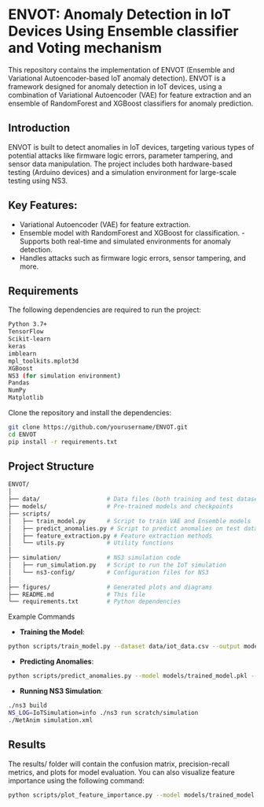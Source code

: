 # ENVOT: Anomaly Detection in IoT Devices Using Ensemble classifier and Voting mechanism
This repository contains the implementation of ENVOT (Ensemble and Variational Autoencoder-based IoT anomaly detection). ENVOT is a framework designed for anomaly detection in IoT devices, using a combination of Variational Autoencoder (VAE) for feature extraction and an ensemble of RandomForest and XGBoost classifiers for anomaly prediction.

## Introduction
ENVOT is built to detect anomalies in IoT devices, targeting various types of potential attacks like firmware logic errors, parameter tampering, and sensor data manipulation. The project includes both hardware-based testing (Arduino devices) and a simulation environment for large-scale testing using NS3.

## Key Features:
- Variational Autoencoder (VAE) for feature extraction.
- Ensemble model with RandomForest and XGBoost for classification.
 -Supports both real-time and simulated environments for anomaly detection.
- Handles attacks such as firmware logic errors, sensor tampering, and more.
## Requirements
The following dependencies are required to run the project:
```bash
Python 3.7+
TensorFlow
Scikit-learn
keras
imblearn
mpl_toolkits.mplot3d
XGBoost
NS3 (for simulation environment)
Pandas
NumPy
Matplotlib
```
Clone the repository and install the dependencies:

```bash
git clone https://github.com/yourusername/ENVOT.git
cd ENVOT
pip install -r requirements.txt
```

## Project Structure
```bash
ENVOT/
│
├── data/                   # Data files (both training and test datasets)
├── models/                 # Pre-trained models and checkpoints
├── scripts/
│   ├── train_model.py      # Script to train VAE and Ensemble models
│   ├── predict_anomalies.py # Script to predict anomalies on test data
│   ├── feature_extraction.py # Feature extraction methods
│   └── utils.py            # Utility functions
│
├── simulation/             # NS3 simulation code
│   ├── run_simulation.py   # Script to run the IoT simulation
│   └── ns3-config/         # Configuration files for NS3
│
├── figures/                # Generated plots and diagrams
├── README.md               # This file
└── requirements.txt        # Python dependencies
```
Example Commands
- **Training the Model**:
```bash
python scripts/train_model.py --dataset data/iot_data.csv --output models/trained_model.pkl
```
- **Predicting Anomalies**:
```bash
python scripts/predict_anomalies.py --model models/trained_model.pkl --test data/test_iot_data.csv
```
- **Running NS3 Simulation**:
```bash
./ns3 build
NS_LOG=IoTSimulation=info ./ns3 run scratch/simulation
./NetAnim simulation.xml
```
## Results
The results/ folder will contain the confusion matrix, precision-recall metrics, and plots for model evaluation. You can also visualize feature importance using the following command:

```bash
python scripts/plot_feature_importance.py --model models/trained_model.pkl
```
